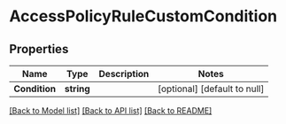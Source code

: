 # AccessPolicyRuleCustomCondition

## Properties
Name | Type | Description | Notes
------------ | ------------- | ------------- | -------------
**Condition** | **string** |  | [optional] [default to null]

[[Back to Model list]](../README.md#documentation-for-models) [[Back to API list]](../README.md#documentation-for-api-endpoints) [[Back to README]](../README.md)

